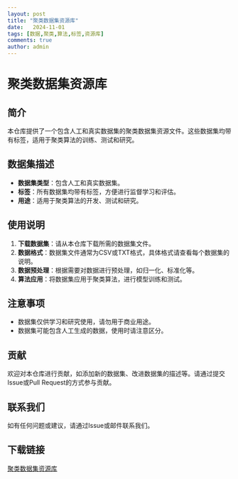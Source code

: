 ```yaml
---
layout: post
title: "聚类数据集资源库"
date:   2024-11-01
tags: [数据,聚类,算法,标签,资源库]
comments: true
author: admin
---
```

# 聚类数据集资源库

## 简介
本仓库提供了一个包含人工和真实数据集的聚类数据集资源文件。这些数据集均带有标签，适用于聚类算法的训练、测试和研究。

## 数据集描述
- **数据集类型**：包含人工和真实数据集。
- **标签**：所有数据集均带有标签，方便进行监督学习和评估。
- **用途**：适用于聚类算法的开发、测试和研究。

## 使用说明
1. **下载数据集**：请从本仓库下载所需的数据集文件。
2. **数据格式**：数据集文件通常为CSV或TXT格式，具体格式请查看每个数据集的说明。
3. **数据预处理**：根据需要对数据进行预处理，如归一化、标准化等。
4. **算法应用**：将数据集应用于聚类算法，进行模型训练和测试。

## 注意事项
- 数据集仅供学习和研究使用，请勿用于商业用途。
- 数据集可能包含人工生成的数据，使用时请注意区分。

## 贡献
欢迎对本仓库进行贡献，如添加新的数据集、改进数据集的描述等。请通过提交Issue或Pull Request的方式参与贡献。

## 联系我们
如有任何问题或建议，请通过Issue或邮件联系我们。

## 下载链接

[聚类数据集资源库](https://pan.quark.cn/s/11d6b84c56a6)